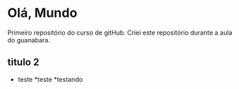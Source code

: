 # Olá, Mundo
 Primeiro repositório do curso de gitHub.
 Criei este repositório durante a aula do guanabara.
## titulo 2

* teste
*teste
   *testando
